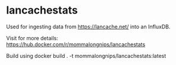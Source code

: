 # lancachestats
Used for ingesting data from https://lancache.net/ into an InfluxDB.  

Visit for more details:
https://hub.docker.com/r/mommalongnips/lancachestats

Build using docker build . -t mommalongnips/lancachestats:latest
